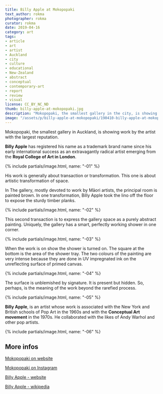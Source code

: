 ```yaml
---
title: Billy Apple at Mokopopaki
text_author: rokma
photographer: rokma
curator: rokma
date: 2019-04-16
category: art
tags:
- article
- art
- artist
- Auckland
- city
- culture
- educational
- New-Zealand
- abstract
- conceptual
- contemporary-art
- report
- review
- visual
license: CC_BY_NC_ND
thumb: billy-apple-at-mokopopaki.jpg
description: "Mokopopaki, the smallest gallery in the city, is showing work by the artist with the largest reputation. Billy Apple has registered his name as a trademark brand name since his early international success as an extravagantly radical artist emerging from the Royal College of Art in London."
image: "/assets/p/billy-apple-at-mokopopaki/190410-billy-apple-at-mokopopaki.jpg"
---
```


Mokopopaki, the smallest gallery in Auckland, is showing work by the artist with the largest reputation.

**Billy Apple** has registered his name as a trademark brand name since his early international success as an extravagantly radical artist emerging from the **Royal College of Art in London**.

{% include partials/image.html, name: "-01" %}

His work is generally about transaction or transformation. This one is about artistic transformation of space.


In The gallery, mostly devoted to work by Māori artists, the principal room is painted brown. In one transformation, Billy Apple took the lino off the floor to expose the sturdy timber planks.

{% include partials/image.html, name: "-02" %}

This second transaction is to express the gallery space as a purely abstract painting. Uniquely, the gallery has a smart, perfectly working shower in
one corner.


{% include partials/image.html, name: "-03" %}

When the work is on show the shower is turned on. The square at the bottom is the area
of the shower tray. The two colours of the painting are very intense because they are done in UV impregnated ink on the unreflecting surface of primed canvas.


{% include partials/image.html, name: "-04" %}


The surface is unblemished by signature. It is present but hidden. So, perhaps, is the meaning of the work beyond the rarefied process.


{% include partials/image.html, name: "-05" %}



**Billy Apple**, is an artist whose work is associated with the New York and British schools of Pop Art in the 1960s and with the **Conceptual Art movement** in the 1970s. He collaborated with the likes of Andy Warhol and other pop artists.

{% include partials/image.html, name: "-06" %}



## More infos

[Mokopopaki on website](http://mokopopaki.co.nz/)

[Mokopopaki on Instagram](https://www.instagram.com/mokopopaki/)

[Billy Apple - website](http://www.billyapple.com/)

[Billy Apple - wikipedia](https://en.wikipedia.org/wiki/Billy_Apple)
